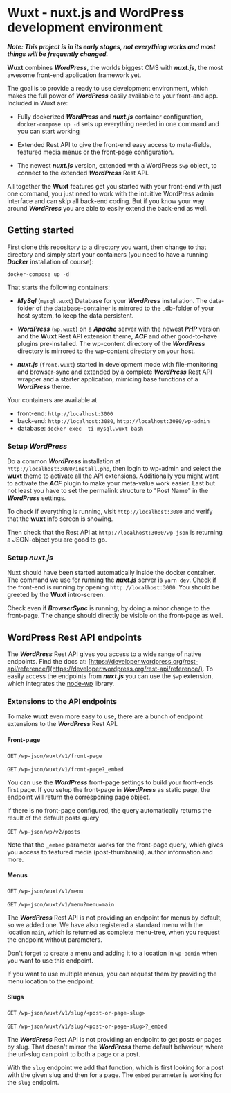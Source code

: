 # Wuxt - nuxt.js and WordPress development environment

***Note: This project is in its early stages, not everything works and
most things will be frequently changed.***

**Wuxt** combines ***WordPress***, the worlds biggest CMS with ***nuxt.js***,
the most awesome front-end application framework yet.

The goal is to provide a ready to use development environment, which makes the
full power of ***WordPress*** easily available to your front-and app. Included
in Wuxt are:

 - Fully dockerized ***WordPress*** and ***nuxt.js*** container configuration,
 `docker-compose up -d` sets up everything needed in one command and you can
 start working

 - Extended  Rest API to give the front-end easy access to meta-fields,
 featured media menus or the front-page configuration.

 - The newest ***nuxt.js*** version, extended with a WordPress `$wp` object, to
 connect to the extended ***WordPress*** Rest API.

All together the **Wuxt** features get you started with your front-end with just
one command, you just need to work with the intuitive WordPress admin interface
and can skip all back-end coding. But if you know your way around
***WordPress*** you are able to easily extend the back-end as well.

## Getting started

First clone this repository to a directory you want, then change to that
directory and simply start your containers (you need to have a running
***Docker*** installation of course):

    docker-compose up -d

That starts the following containers:

- ***MySql*** (`mysql.wuxt`) Database for your ***WordPress*** installation. The data-folder
of the database-container is mirrored to the \_db-folder of your host system, to
keep the data persistent.

- ***WordPress*** (`wp.wuxt`) on a ***Apache*** server with the newest ***PHP*** version and
the **Wuxt** Rest API extension theme, ***ACF*** and other good-to-have plugins
pre-installed. The wp-content directory of the ***WordPress*** directory is
mirrored to the wp-content directory on your host.

- ***nuxt.js*** (`front.wuxt`) started in development mode with file-monitoring and
browser-sync and extended by a complete ***WordPress*** Rest API wrapper and a
starter application, mimicing base functions of a ***WordPress*** theme.

Your containers are available at

- front-end: `http://localhost:3000`
- back-end: `http://localhost:3080`, `http://localhost:3080/wp-admin`
- database: `docker exec -ti mysql.wuxt bash`

### Setup ***WordPress***

Do a common ***WordPress*** installation at
`http://localhost:3080/install.php`, then login to wp-admin and select the
**wuxt** theme to activate all the API extensions. Additionally you might want
to activate the ***ACF*** plugin to make your meta-value work easier. Last but
not least you have to set the permalink structure to "Post Name" in the
***WordPress*** settings.

To check if everything is running, visit `http://localhost:3080` and verify
that the **wuxt** info screen is showing.

Then check that the Rest API at `http://localhost:3080/wp-json` is returning
a JSON-object you are good to go.

### Setup ***nuxt.js***

Nuxt should have been started automatically inside the docker container. The
command we use for running the ***nuxt.js*** server is `yarn dev`. Check
if the front-end is running by opening `http://localhost:3000`. You should
be greeted by the **Wuxt** intro-screen.

Check even if ***BrowserSync*** is running, by doing a minor change to the
front-page. The change should directly be visible on the front-page as well.

## WordPress Rest API endpoints

The ***WordPress*** Rest API gives you access to a wide range of native
endpoints. Find the docs at:  [https://developer.wordpress.org/rest-api/reference/](https://developer.wordpress.org/rest-api/reference/). To easily access the
endpoints from ***nuxt.js*** you can use the `$wp` extension, which integrates
the [node-wp](https://www.npmjs.com/package/node-wp) library.

### Extensions to the API endpoints

To make **wuxt** even more easy to use, there are a bunch of endpoint extensions to the ***WordPress*** Rest API.

#### Front-page

`GET` `/wp-json/wuxt/v1/front-page`

`GET` `/wp-json/wuxt/v1/front-page?_embed`

You can use the ***WordPress*** front-page settings to build your front-ends
first page. If you setup the front-page in ***WordPress*** as static page, the
endpoint will return the corresponing page object.

If there is no front-page configured, the query automatically returns the
result of the default posts query

`GET` `/wp-json/wp/v2/posts`

Note that the `_embed` parameter works for the front-page query, which gives you
access to featured media (post-thumbnails), author information and more.

#### Menus

`GET` `/wp-json/wuxt/v1/menu`

`GET` `/wp-json/wuxt/v1/menu?menu=main`

The ***WordPress*** Rest API is not providing an endpoint for menus by default,
so we added one. We have also registered a standard menu with the location `main`,
which is returned as complete menu-tree, when you request the endpoint without
parameters.

Don't forget to create a menu and adding it to a location in `wp-admin` when you
want to use this endpoint.

If you want to use multiple menus, you can request them by providing the menu
location to the endpoint.

#### Slugs

`GET` `/wp-json/wuxt/v1/slug/<post-or-page-slug>`

`GET` `/wp-json/wuxt/v1/slug/<post-or-page-slug>?_embed`

The ***WordPress*** Rest API is not providing an endpoint to get posts or pages
by slug. That doesn't mirror the ***WordPress*** theme default behaviour,
where the url-slug can point to both a page or a post.

With the `slug` endpoint we add that function, which is first looking for a post
with the given slug and then for a page. The `embed` parameter is working for
the `slug` endpoint.
